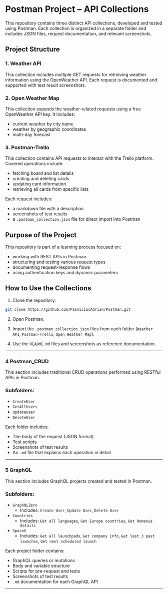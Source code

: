 # Postman Project – API Collections

This repository contains three distinct API collections, developed and tested using Postman. Each collection is organized in a separate folder and includes JSON files, request documentation, and relevant screenshots.

## Project Structure

### 1. Weather API
This collection includes multiple GET requests for retrieving weather information using the OpenWeather API. Each request is documented and supported with test result screenshots.

### 2. Open Weather Map
This collection expands the weather-related requests using a free OpenWeather API key. It includes:
- current weather by city name
- weather by geographic coordinates
- multi-day forecast

### 3. Postman-Trello
This collection contains API requests to interact with the Trello platform. Covered operations include:
- fetching board and list details
- creating and deleting cards
- updating card information
- retrieving all cards from specific lists

Each request includes:
- a markdown file with a description
- screenshots of test results
- a `.postman_collection.json` file for direct import into Postman

## Purpose of the Project

This repository is part of a learning process focused on:
- working with REST APIs in Postman
- structuring and testing various request types
- documenting request-response flows
- using authentication keys and dynamic parameters

## How to Use the Collections

1. Clone the repository:
```bash
git clone https://github.com/PasniciucAdrian/Postman.git
```

2. Open Postman.

3. Import the `.postman_collection.json` files from each folder (`Weather API`, `Postman-Trello`, `Open Weather Map`).

4. Use the `README.md` files and screenshots as reference documentation.


---

### 4 Postman_CRUD

This section includes traditional CRUD operations performed using RESTful APIs in Postman.

### Subfolders:
- `CreateUser`
- `GetAllUsers`
- `UpdateUser`
- `DeleteUser`

Each folder includes:
- The body of the request (JSON format)
- Test scripts
- Screenshots of test results
- An `.md` file that explains each operation in detail

---

### 5 GraphQL

This section includes GraphQL projects created and tested in Postman.

### Subfolders:
- `GraphQLZero`
  - Includes: `Create User`, `Update User`, `Delete User`
- `Countries`
  - Includes: `Get all languages`, `Get Europe countries`, `Get Romania details`
- `SpaceX`
  - Includes: `Get all launchpads`, `Get company info`, `Get last 3 past launches`, `Get next scheduled launch`

Each project folder contains:
- GraphQL queries or mutations
- Body and variable structure
- Scripts for pre-request and tests
- Screenshots of test results
- `.md` documentation for each GraphQL API

---

